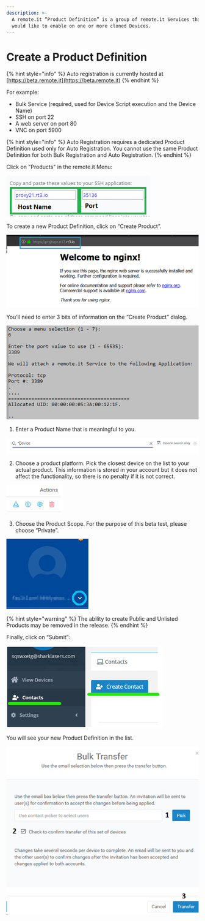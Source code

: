 ```yaml
---
description: >-
  A remote.it “Product Definition” is a group of remote.it Services that you
  would like to enable on one or more cloned Devices.
---
```


# Create a Product Definition

{% hint style="info" %}
Auto registration is currently hosted at [https://beta.remote.it](https://beta.remote.it)
{% endhint %}

For example:

* Bulk Service \(required, used for Device Script execution and the Device Name\)
* SSH on port 22
* A web server on port 80
* VNC on port 5900

{% hint style="info" %}
Auto Registration requires a dedicated Product Definition used only for Auto Registration. You cannot use the same Product Definition for both Bulk Registration and Auto Registration.
{% endhint %}

Click on "Products" in the remote.it Menu:

![](../../.gitbook/assets/image%20%28150%29.png)

To create a new Product Definition, click on “Create Product”.

![](../../.gitbook/assets/image%20%28202%29.png)

You’ll need to enter 3 bits of information on the “Create Product” dialog.

![](../../.gitbook/assets/image%20%28112%29.png)

1. Enter a Product Name that is meaningful to you.

![](../../.gitbook/assets/image%20%28389%29.png)

2. Choose a product platform.  Pick the closest device on the list to your actual product.  This information is stored in your account but it does not affect the functionality, so there is no penalty if it is not correct.

![](../../.gitbook/assets/image%20%28217%29.png)

3. Choose the Product Scope.  For the purpose of this beta test, please choose “Private”.

![](../../.gitbook/assets/image%20%28107%29.png)

{% hint style="warning" %}
The ability to create Public and Unlisted Products may be removed in the release.
{% endhint %}

Finally, click on “Submit”:

![](../../.gitbook/assets/image%20%28173%29.png)

You will see your new Product Definition in the list.

![](../../.gitbook/assets/image%20%28299%29.png)

